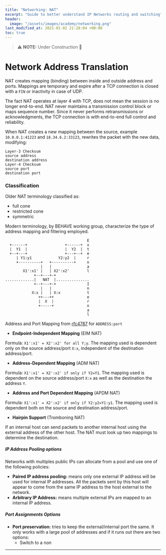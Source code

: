 ```yaml
---
title: "Networking: NAT"
excerpt: "Guide to better understand IP Networks routing and switching"
header:
  image: "/assets/images/academy/networking.png"
last_modified_at: 2021-01-02 21:28:04 +00:00
toc: true
---
```


> :warning: **NOTE:**  Under Construction :construction:

# Network Address Translation

NAT creates mapping (binding) between inside and outside address and ports.
Mappings are temporary and expire after a TCP connection is closed with a `FIN` or inactivity  in case of UDP.

The fact NAT operates at layer 4 with TCP, does not mean the session is no longer end-to-end.
NAT never maintains a transmission control block or maps sequence number. Since it never performs retransmissions or acknowledgments, the TCP connection is with end-to-end full control and reliability.

When NAT creates a new mapping between the source, example `10.0.0.1:41223` and `18.34.6.2:33123`, rewrites the packet with the new data, modifying:

```
Layer-3 Checksum
source address
destination address
Layer-4 Checksum
source port
destination port
```

### Classification

Older NAT terminology classified as:
* full cone
* restricted cone
* symmetric

Modern terminology, by BEHAVE working group, characterize the type of address mapping and filtering employed.

```
                                     E
  +------+                 +------+  x
  |  Y1  |                 |  Y2  |  t
  +--+---+                 +---+--+  e
     | Y1:y1            Y2:y2  |     r
     +----------+   +----------+     n
                |   |                a
        X1':x1' |   | X2':x2'        l
             +--+---+-+
.............|   NAT  |...............
             +--+---+-+              I
                |   |                n
            X:x |   | X:x            t
               ++---++               e
               |  X  |               r
               +-----+               n
                                     a
                                     l
```
Address and Port Mapping from [rfc4787](https://tools.ietf.org/html/rfc4787#section-4.1) for `ADDRESS:port`

* **Endpoint-Independent Mapping** (EIM NAT)

Formula: `X1':x1' = X2':x2' for all Y;y`. The mapping used is dependent only on the source address/port `X:x`, independent of the destination address/port.

* **Address-Dependent Mapping** (ADM NAT)

Formula: `X1':x1' = X2':x2' if only if Y2=Y1`. The mapping used is dependent on the source address/port `X:x` as well as the destination the address `Y`.

* **Address and Port Dependent Mapping** (APDM NAT)

Formula: `X1':x1' = X2':x2' if only if Y2:y2=Y1:y1`. The mapping used is dependent both on the source and destination address/port.

* **Hairpin Support** (Tromboning NAT)

If an internal host can send packets to another internal host using the external address of the other host. The NAT must look up two mappings to determine the destination.

##### IP Address Pooling options
Networks with multiples public IPs can allocate from a pool and use one of the following policies:
* **Paired IP address pooling:** means only one external IP address will be used for internal IP addresses. All the packets sent by this host will appear to come from the same IP address to the host external to the network.
* **Arbitrary IP Address:** means multiple external IPs are mapped to an internal IP address.

##### Port Assignments Options

* **Port preservation:** tries to keep the external/internal port the same. It only works with a large pool of addresses and if it runs out there are two options:
  * Switch to a non 


------------------------------------------------------------------------------------------------------------------------

